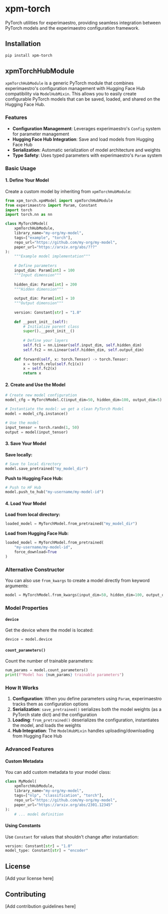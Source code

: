 # xpm-torch

PyTorch utilities for experimaestro, providing seamless integration between PyTorch models and the experimaestro configuration framework.

## Installation

```bash
pip install xpm-torch
```

## xpmTorchHubModule

`xpmTorchHubModule` is a generic PyTorch module that combines experimaestro's configuration management with Hugging Face Hub compatibility via `ModelHubMixin`. This allows you to easily create configurable PyTorch models that can be saved, loaded, and shared on the Hugging Face Hub.

### Features

- **Configuration Management**: Leverages experimaestro's `Config` system for parameter management
- **Hugging Face Hub Integration**: Save and load models from Hugging Face Hub
- **Serialization**: Automatic serialization of model architecture and weights
- **Type Safety**: Uses typed parameters with experimaestro's `Param` system

### Basic Usage

#### 1. Define Your Model

Create a custom model by inheriting from `xpmTorchHubModule`:

```python
from xpm_torch.xpmModel import xpmTorchHubModule
from experimaestro import Param, Constant
import torch
import torch.nn as nn

class MyTorchModel(
    xpmTorchHubModule,
    library_name="my-org/my-model",
    tags=["example", "torch"],
    repo_url="https://github.com/my-org/my-model",
    paper_url="https://arxiv.org/abs/???"
):
    """Example model implementation"""
    
    # Define parameters
    input_dim: Param[int] = 100
    """Input dimension"""
    
    hidden_dim: Param[int] = 200
    """Hidden dimension"""
    
    output_dim: Param[int] = 10
    """Output dimension"""
    
    version: Constant[str] = "1.0"
    
    def __post_init__(self):
        # Initialize parent class
        super().__post_init__()
        
        # Define your layers
        self.fc1 = nn.Linear(self.input_dim, self.hidden_dim)
        self.fc2 = nn.Linear(self.hidden_dim, self.output_dim)
    
    def forward(self, x: torch.Tensor) -> torch.Tensor:
        x = torch.relu(self.fc1(x))
        x = self.fc2(x)
        return x
```

#### 2. Create and Use the Model

```python
# Create new model configuration
model_cfg = MyTorchModel.C(input_dim=50, hidden_dim=100, output_dim=5)

# Instantiate the model: we get a clean PyTorch Model
model = model_cfg.instance()

# Use the model
input_tensor = torch.randn(1, 50)
output = model(input_tensor)
```

#### 3. Save Your Model

**Save locally:**

```python
# Save to local directory
model.save_pretrained("my_model_dir")
```

**Push to Hugging Face Hub:**

```python
# Push to HF Hub
model.push_to_hub("my-username/my-model-id")
```

#### 4. Load Your Model

**Load from local directory:**

```python
loaded_model = MyTorchModel.from_pretrained("my_model_dir")
```

**Load from Hugging Face Hub:**

```python
loaded_model = MyTorchModel.from_pretrained(
    "my-username/my-model-id",
    force_download=True
)
```

### Alternative Constructor

You can also use `from_kwargs` to create a model directly from keyword arguments:

```python
model = MyTorchModel.from_kwargs(input_dim=50, hidden_dim=100, output_dim=5)
```

### Model Properties

#### `device`
Get the device where the model is located:

```python
device = model.device
```

#### `count_parameters()`
Count the number of trainable parameters:

```python
num_params = model.count_parameters()
print(f"Model has {num_params} trainable parameters")
```

### How It Works

1. **Configuration**: When you define parameters using `Param`, experimaestro tracks them as configuration options
2. **Serialization**: `save_pretrained()` serializes both the model weights (as a PyTorch state dict) and the configuration
3. **Loading**: `from_pretrained()` deserializes the configuration, instantiates the model, and loads the weights
4. **Hub Integration**: The `ModelHubMixin` handles uploading/downloading from Hugging Face Hub

### Advanced Features

#### Custom Metadata

You can add custom metadata to your model class:

```python
class MyModel(
    xpmTorchHubModule,
    library_name="my-org/my-model",
    tags=["nlp", "classification", "torch"],
    repo_url="https://github.com/my-org/my-model",
    paper_url="https://arxiv.org/abs/2301.12345"
):
    # ... model definition
```

#### Using Constants

Use `Constant` for values that shouldn't change after instantiation:

```python
version: Constant[str] = "1.0"
model_type: Constant[str] = "encoder"
```

## License

[Add your license here]

## Contributing

[Add contribution guidelines here]
